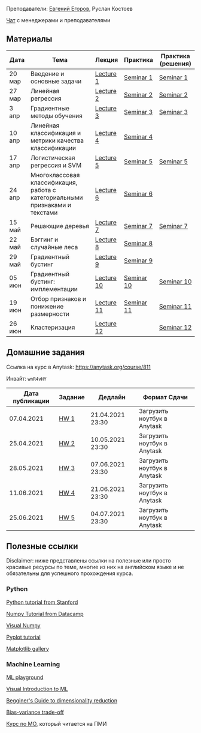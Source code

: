 
Преподаватели: [Евгений Егоров](https://evgenii-egorov.github.io/), Руслан Костоев

[Чат](https://t.me/joinchat/u5NGLf6CUoEyNjQy) с менеджерами и преподавателями

## Материалы

| Дата | Тема | Лекция | Практика| Практика (решения) |
|-----|-----|----------|---------|-------------|
|20 мар|Введение и основные задачи| [Lecture 1](lectures/Lecture1_intro.pdf) | [Seminar 1](practicals/sem_1_empty.ipynb) | [Seminar 1](practicals/sem_1_full.ipynb) |
|27 мар|Линейная регрессия| [Lecture 2](lectures/Lecture2_lr.pdf) | [Seminar 2](practicals/sem_2_empty.ipynb) | [Seminar 2](practicals/sem_2_full.ipynb) | 
|3 апр|Градиентные методы обучения| [Lecture 3](lectures/Lecture3_gd.pdf) | [Seminar 3](practicals/sem_3_empty.ipynb) |[Seminar 3](practicals/sem_3_full.ipynb)| 
|10 апр|Линейная классификация и метрики качества классификации| [Lecture 4](lectures/Lecture4-linclass.pdf) | [Seminar 4](practicals/sem_4_empty.ipynb) || 
|17 апр|Логистическая регрессия и SVM|[Lecture 5](lectures/Lecture5_LogReg_SVM.pdf) |[Seminar 5](practicals/sem_5_empty.ipynb)|[Seminar 5](practicals/sem_5_full.ipynb)|
|24 апр|Многоклассовая классификация, работа с категориальными признаками и текстами|  [Lecture 6](lectures/Lecture6-multiclass.pdf) |[Seminar 6](practicals/sem_6_empty.ipynb)||
|15 май|Решающие деревья|  [Lecture 7](lectures/Lecture7_trees.pdf) |[Seminar 7](practicals/sem_7_empty.ipynb)|[Seminar 7](practicals/sem_7_full.ipynb)|
|22 май|Бэггинг и случайные леса| [Lecture 8](lectures/Lecture8_ensembles.pdf) |[Seminar 8](practicals/sem_8.ipynb)||
|29 май|Градиентный бустинг| [Lecture 9](lectures/Lecture9_gradboost.pdf) |[Seminar 9](practicals/sem_9.ipynb)||
|05 июн|Градиентный бустинг: имплементации| [Lecture 10](lectures/Lecture10_gb_part2.pdf) |[Seminar 10](practicals/sem_10_empty.ipynb)|[Seminar 10](practicals/sem_10_full.ipynb)|
|19 июн|Отбор признаков и понижение размерности| [Lecture 11](lectures/Lecture11_dim_red.pdf) |[Seminar 11](practicals/sem_11_full.ipynb)|[Seminar 11]()|
|26 июн|Кластеризация| [Lecture 12](lectures/Lecture12_cluster.pdf) ||[Seminar 12](practicals/sem_12_full.ipynb)|

## Домашние задания
Ссылка на курс в Anytask: https://anytask.org/course/811

Инвайт: `wnR4vHY`


| Дата публикации| Задание | Дедлайн | Формат Сдачи|
|----------------|---------|---------|-------------|
|  07.04.2021    |[HW 1](https://github.com/weaselcmc/ml_dpo_2021/tree/master/hw/hw1)|21.04.2021  23:30| Загрузить ноутбук в Anytask|
| 25.04.2021     |[HW 2](https://github.com/weaselcmc/ml_dpo_2021/tree/master/hw/hw2)| 10.05.2021 23:30| Загрузить ноутбук в Anytask|
| 28.05.2021     |[HW 3](https://github.com/weaselcmc/ml_dpo_2021/tree/master/hw/hw3)| 07.06.2021 23:30| Загрузить ноутбук в Anytask|
| 11.06.2021     |[HW 4](https://github.com/weaselcmc/ml_dpo_2021/tree/master/hw/hw4)| 21.06.2021 23:30| Загрузить ноутбук в Anytask|
| 25.06.2021     |[HW 5](https://github.com/weaselcmc/ml_dpo_2021/tree/master/hw/hw5)| 04.07.2021 23:30| Загрузить ноутбук в Anytask|

## Полезные ссылки
Disclaimer: ниже представлены ссылки на полезные или просто красивые ресурсы по теме, 
многие из них на английском языке и не обязательны для успешного прохождения курса. 

### Python
[Python tutorial from Stanford](https://cs231n.github.io/python-numpy-tutorial/)

[Numpy Tutorial from Datacamp](https://www.datacamp.com/community/tutorials/python-numpy-tutorial)

[Visual Numpy](http://jalammar.github.io/visual-numpy/)

[Pyplot tutorial](https://matplotlib.org/tutorials/introductory/pyplot.html)

[Matplotlib gallery](https://matplotlib.org/gallery.html)

### Machine Learning
[ML playground](https://ml-playground.com/)

[Visual Introduction to ML](http://www.r2d3.us/visual-intro-to-machine-learning-part-1/)

[Begginer's Guide to dimensionality reduction](https://idyll.pub/post/dimensionality-reduction-293e465c2a3443e8941b016d/)

[Bias-variance trade-off](http://www.r2d3.us/visual-intro-to-machine-learning-part-2/)

[Курс по МО](https://github.com/esokolov/ml-course-hse), который читается на ПМИ

